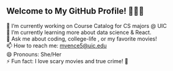 ## Welcome to My GitHub Profile! 👩‍💻👻  

🔭 I’m currently working on Course Catalog for CS majors @ UIC  
🌱 I’m currently learning more about data science & React.  
💬 Ask me about coding, college-life , or my favorite movies!  
📫 How to reach me: mvence5@uic.edu  
😄 Pronouns: She/Her  
⚡ Fun fact: I love scary movies and true crime! 👻
